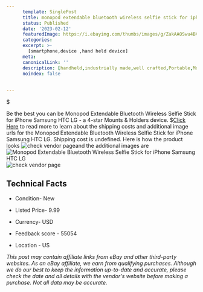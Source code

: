 ```yaml
---
      template: SinglePost
      title: monopod extendable bluetooth wireless selfie stick for iphone samsung htc lg
      status: Published
      date: '2023-02-12'
      featuredImage: https://i.ebayimg.com/thumbs/images/g/ZakAAOSwu4BVtcq0/s-l225.jpg
      categories: 
      excerpt: >-
        [smartphone,device ,hand held device]
      meta:
      canonicalLink: ''
      description: [handheld,industrially made,well crafted,Portable,Mobile,Compact,Convenient,Lightweight,Maneuverable,Man-portable,Miniature,Carriable,Hand-held,Light,Holdable,Transportable,Mobile device,Pocket-sized,On-the-go,Wireless,Cordless,Compact size,Convenient size, smartphone,device ,hand held device]
      noindex: false
      
        
---
```

$

Be the best you can be Monopod Extendable Bluetooth Wireless Selfie Stick for iPhone Samsung HTC LG - a 4-star Mounts & Holders device.
$[Click Here](https://www.ebay.com/itm/231634345818?hash=item35ee7b9f5a%3Ag%3AZakAAOSwu4BVtcq0&mkevt=1&mkcid=1&mkrid=711-53200-19255-0&campid=%253CePNCampaignId%253E&customid=%253CreferenceId%253E&toolid=10049) to read more to learn about the shipping costs and additional image urls for the Monopod Extendable Bluetooth Wireless Selfie Stick for iPhone Samsung HTC LG. Shipping cost is undefined. Here is how the product looks ![check vendor page](https://i.ebayimg.com/thumbs/images/g/ZakAAOSwu4BVtcq0/s-l225.jpg)and the additional images are![Monopod Extendable Bluetooth Wireless Selfie Stick for iPhone Samsung HTC LG](https://i.ebayimg.com/images/g/ZakAAOSwu4BVtcq0/s-l1200.jpg)![check vendor page](https://origin-galleryplus.ebayimg.com/ws/web/231634345818_2_0_1/225x225.jpg,https://origin-galleryplus.ebayimg.com/ws/web/231634345818_3_0_1/225x225.jpg,https://origin-galleryplus.ebayimg.com/ws/web/231634345818_4_0_1/225x225.jpg,https://origin-galleryplus.ebayimg.com/ws/web/231634345818_5_0_1/225x225.jpg,https://origin-galleryplus.ebayimg.com/ws/web/231634345818_6_0_1/225x225.jpg,https://origin-galleryplus.ebayimg.com/ws/web/231634345818_7_0_1/225x225.jpg,https://origin-galleryplus.ebayimg.com/ws/web/231634345818_8_0_1/225x225.jpg,https://origin-galleryplus.ebayimg.com/ws/web/231634345818_9_0_1/225x225.jpg)



 ## Technical Facts 



     
      

 - Condition- New 


      

 - Listed Price- 9.99 


      

 - Currency- USD 


      

 - Feedback score - 55054 


      

 - Location - US 


      
      

 *_This post may contain affiliate links from eBay and other third-party websites. As an eBay affiliate, we earn from qualifying purchases. Although we do our best to keep the information up-to-date and accurate, please check the date and all details with the vendor's website before making a purchase. Not all data may be accurate._*






